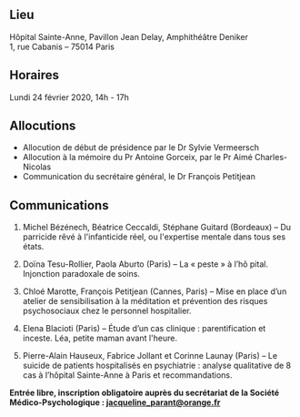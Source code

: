 ## Lieu
Hôpital Sainte-Anne, Pavillon Jean Delay, Amphithéâtre Deniker    
1, rue Cabanis – 75014 Paris

## Horaires
Lundi 24 février 2020, 14h - 17h

## Allocutions
- Allocution de début de présidence par le Dr Sylvie Vermeersch
- Allocution à la mémoire du Pr Antoine Gorceix, par le Pr Aimé Charles-Nicolas
- Communication du secrétaire général, le Dr François Petitjean

## Communications

1. Michel Bézénech, Béatrice Ceccaldi, Stéphane Guitard (Bordeaux) – Du parricide rêvé à l'infanticide réel, ou l'expertise mentale dans tous ses états.

2. Doïna Tesu-Rollier, Paola Aburto (Paris) – La « peste » à l’hô pital. Injonction paradoxale de soins.

3. Chloé Marotte, François Petitjean (Cannes, Paris) – Mise en place d’un atelier de sensibilisation à la méditation et prévention des risques psychosociaux chez le personnel hospitalier.

4. Elena Blacioti (Paris) – Étude d’un cas clinique : parentification et inceste. Léa, petite maman avant l'heure.

5. Pierre-Alain Hauseux, Fabrice Jollant et Corinne Launay (Paris) – Le suicide de patients hospitalisés en psychiatrie : analyse qualitative de 8 cas à l’hôpital Sainte-Anne à Paris et recommandations.

**Entrée libre, inscription obligatoire auprès du secrétariat de la Société Médico-Psychologique : jacqueline_parant@orange.fr**
